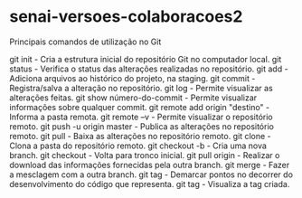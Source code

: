 # senai-versoes-colaboracoes2

Principais comandos de utilização no Git

git init - Cria a estrutura inicial do repositório Git no computador local.
git status - Verifica o status das alterações realizadas no repositório.
git add - Adiciona arquivos ao histórico do projeto, na staging.
git commit - Registra/salva a alteração no repositório.
git log - Permite visualizar as alterações feitas.
git show número-do-commit - Permite visualizar informações sobre qualquer commit.
git remote add origin "destino" - Informa a pasta remota.
git remote –v - Permite visualizar o repositório remoto.
git push -u origin master - Publica as alterações no repositório remoto.
git pull - Baixa as alterações no repositório remoto.
git clone - Clona a pasta do repositório remoto.
git checkout -b <branch> - Cria uma nova branch.
git checkout <trunk> - Volta para tronco inicial.
git pull origin <branch> - Realizar o download das informações fornecidas pela outra branch.
git merge <branch> - Fazer a mesclagem com a outra branch.
git tag <nome da tag> - Demarcar pontos no decorrer do desenvolvimento do código que representa.
git tag - Visualiza a tag criada.
